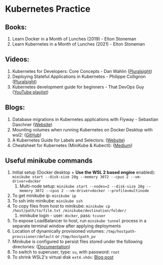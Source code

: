 # Kubernetes Practice

## Books:
1. Learn Docker in a Month of Lunches (2019) - Elton Stoneman
2. Learn Kubernetes in a Month of Lunches (2021) - Elton Stoneman

## Videos:
1. Kubernetes for Developers: Core Concepts - Dan Wahlin ([Pluralsight](https://app.pluralsight.com/library/courses/kubernetes-developers-core-concepts/table-of-contents))
2. Deploying Stateful Applications in Kubernetes - Philippe Collignon ([Pluralsight](https://app.pluralsight.com/library/courses/kubernetes-deploying-stateful-applications/table-of-contents))
3. Kubernetes development guide for beginners - That DevOps Guy ([YouTube playlist](https://www.youtube.com/playlist?list=PLHq1uqvAteVvUEdqaBeMK2awVThNujwMd))

## Blogs:
1. Database migrations in Kubernetes applications with Flyway - Sebastian Daschner ([Website](https://blog.sebastian-daschner.com/entries/flyway-migrate-databases-managed-k8s))
2. Mounting volumes when running Kubernetes on Docker Desktop with wsl2: ([GitHub](https://github.com/docker/for-win/issues/7023#issuecomment-640142404))
3. A Kubernetes Guide for Labels and Selectors: ([Website](https://www.datree.io/resources/a-kubernetes-guide-for-labels-and-selectors#anchor3))
4. Cheatsheet for Kubernetes (MiniKube & Kubectl): ([Medium](https://medium.com/geekculture/cheatsheet-for-kubernetes-minikube-kubectl-5500ffd2f0d5))

## Useful minikube commands
1. Initial setup (Docker desktop + **Use the WSL 2 based engine** enabled): `minikube start --disk-size 20g --memory 3072 --cpus 2 --vm-driver=docker` 
   1. Multi-node setup: `minikube start --nodes=2 --disk-size 20g --memory 3072 --cpus 2 --vm-driver=docker --profile=multinode`
2. To get minikube ip: `minikube ip`
3. To ssh into minikube: `minikube ssh`
4. To copy files from host to minikube: `minikube cp /host/path/to/file.txt /minikube/destination/folder/`
   1. minikube login - user: `docker`, pass: `tcuser`
5. To expose LoadBalancer to host, run `minikube tunnel` process in a separate terminal window after applying deployments
6. Location of dynamically provisioned volumes: `/tmp/hostpath-provisioner/default` or `/tmp/hostpath_pv`
7. Minikube is configured to persist files stored under the following directories: ([Documentation](https://minikube.sigs.k8s.io/docs/handbook/persistent_volumes/#a-note-on-mounts-persistence-and-minikube-hosts))
8. To switch to superuser, type: `su`, with password: `root`
9. To shrink WSL2's virtual disk `ext4.vhdx`: [Blog post](https://stephenreescarter.net/how-to-shrink-a-wsl2-virtual-disk/) 
